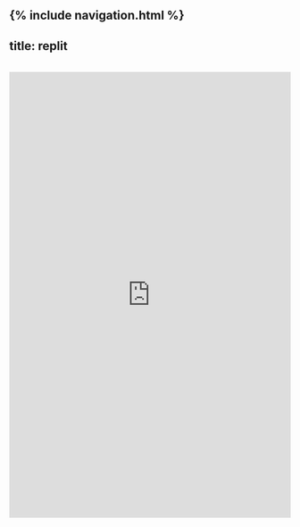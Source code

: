 {% include navigation.html %}
---
title: replit
---

<br>

<center><iframe frameborder="0" width="100%" height="800px" src="https://replit.com/@linltl135135/lindaliu-1?lite=true#main.py"></center>
